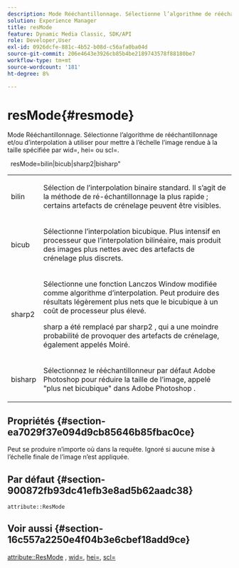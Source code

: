 ```yaml
---
description: Mode Rééchantillonnage. Sélectionne l’algorithme de rééchantillonnage et/ou d’interpolation à utiliser pour mettre à l’échelle l’image rendue à la taille spécifiée par wid=, hei= ou scl=.
solution: Experience Manager
title: resMode
feature: Dynamic Media Classic, SDK/API
role: Developer,User
exl-id: 0926dcfe-881c-4b52-b08d-c56afa0ba04d
source-git-commit: 206e4643e3926cb85b4be2189743578f88180be7
workflow-type: tm+mt
source-wordcount: '181'
ht-degree: 8%

---
```


# resMode{#resmode}

Mode Rééchantillonnage. Sélectionne l’algorithme de rééchantillonnage et/ou d’interpolation à utiliser pour mettre à l’échelle l’image rendue à la taille spécifiée par wid=, hei= ou scl=.

` `resMode=bilin|bicub|sharp2|bisharp&quot;

<table id="table_AF954C101B30473FAFE9930C7B694305"> 
 <tbody> 
  <tr> 
   <td colname="col1"> <p> <span class="+ topic/ph pr-d/codeph codeph"> bilin  </span> </p> </td> 
   <td colname="col2"> <p>Sélection de l’interpolation binaire standard. Il s’agit de la méthode de ré-échantillonnage la plus rapide ; certains artefacts de crénelage peuvent être visibles. </p> </td> 
  </tr> 
  <tr> 
   <td colname="col1"> <p> <span class="+ topic/ph pr-d/codeph codeph"> bicub  </span> </p> </td> 
   <td colname="col2"> <p>Sélectionne l’interpolation bicubique. Plus intensif en processeur que l’interpolation bilinéaire, mais produit des images plus nettes avec des artefacts de crénelage plus discrets. </p> </td> 
  </tr> 
  <tr> 
   <td colname="col1"> <p> <span class="+ topic/ph pr-d/codeph codeph"> sharp2  </span> </p> </td> 
   <td colname="col2"> <p>Sélectionne une fonction Lanczos Window modifiée comme algorithme d’interpolation. Peut produire des résultats légèrement plus nets que le bicubique à un coût de processeur plus élevé. </p> <p> <span class="codeph"> sharp  </span> a été remplacé par  <span class="codeph"> sharp2  </span>, qui a une moindre probabilité de provoquer des artefacts de crénelage, également appelés Moiré. </p> </td> 
  </tr> 
  <tr> 
   <td colname="col1"> <p> <span class="codeph"> bisharp  </span> </p> </td> 
   <td colname="col2"> <p>Sélectionnez le <span class="keyword"> rééchantillonneur par défaut Adobe Photoshop </span> pour réduire la taille de l’image, appelé "plus net bicubique" dans <span class="keyword"> Adobe Photoshop </span>. </p> </td> 
  </tr> 
 </tbody> 
</table>

## Propriétés {#section-ea7029f37e094d9cb85646b85fbac0ce}

Peut se produire n’importe où dans la requête. Ignoré si aucune mise à l’échelle finale de l’image n’est appliquée.

## Par défaut {#section-900872fb93dc41efb3e8ad5b62aadc38}

`attribute::ResMode`

## Voir aussi {#section-16c557a2250e4f04b3e6cbef18add9ce}

[attribute::ResMode](../../../../../ir-api/material-cat/image-rendering-api-ref/c-ir-material-catalog/c-ir-attributes-reference/r-ir-cat-resmode.md#reference-fdca7eb6d5104fdeae9d6ac42251db82) ,  [wid=](../../../../../ir-api/http-protocol/image-rendering-api-ref/c-ir-http-protocol-ref/c-ir-http-protocol-command-reference/r-ir-wid.md#reference-b7e691b0624941168c94b2749ae233ec),  [hei=](../../../../../ir-api/http-protocol/image-rendering-api-ref/c-ir-http-protocol-ref/c-ir-http-protocol-command-reference/r-ir-hei.md#reference-1c08f60365a94417a39867c09cac5478),  [scl=](../../../../../ir-api/http-protocol/image-rendering-api-ref/c-ir-http-protocol-ref/c-ir-http-protocol-command-reference/r-ir-scl.md#reference-b14b51a6cbe34f0bba42880540592f29)
